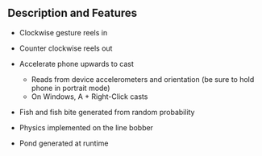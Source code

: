 ## Description and Features

* Clockwise gesture reels in
* Counter clockwise reels out

* Accelerate phone upwards to cast
  * Reads from device accelerometers and orientation (be sure to hold phone in portrait mode)  
  * On Windows, A + Right-Click casts

* Fish and fish bite generated from random probability

* Physics implemented on the line bobber

* Pond generated at runtime 